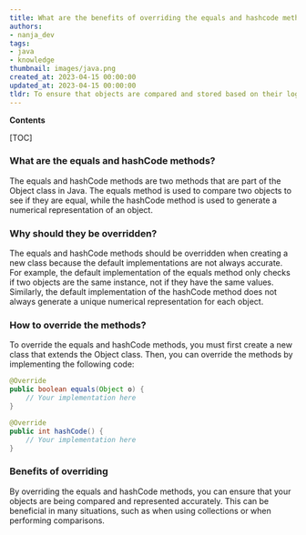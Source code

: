 ```yaml
---
title: What are the benefits of overriding the equals and hashcode methods in java?
authors:
- nanja_dev
tags:
- java
- knowledge
thumbnail: images/java.png
created_at: 2023-04-15 00:00:00
updated_at: 2023-04-15 00:00:00
tldr: To ensure that objects are compared and stored based on their logical equality rather than their reference equality.
---
```


**Contents**

[TOC]

### What are the equals and hashCode methods?
The equals and hashCode methods are two methods that are part of the Object class in Java. The equals method is used to compare two objects to see if they are equal, while the hashCode method is used to generate a numerical representation of an object.

### Why should they be overridden?
The equals and hashCode methods should be overridden when creating a new class because the default implementations are not always accurate. For example, the default implementation of the equals method only checks if two objects are the same instance, not if they have the same values. Similarly, the default implementation of the hashCode method does not always generate a unique numerical representation for each object.

### How to override the methods?
To override the equals and hashCode methods, you must first create a new class that extends the Object class. Then, you can override the methods by implementing the following code:

```java
@Override
public boolean equals(Object o) {
    // Your implementation here
}

@Override
public int hashCode() {
    // Your implementation here
}
```

### Benefits of overriding
By overriding the equals and hashCode methods, you can ensure that your objects are being compared and represented accurately. This can be beneficial in many situations, such as when using collections or when performing comparisons.
